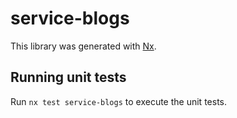 # service-blogs

This library was generated with [Nx](https://nx.dev).

## Running unit tests

Run `nx test service-blogs` to execute the unit tests.
